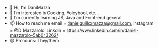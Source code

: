 - 👋 Hi, I’m DaniMazza
- 👀 I’m interested in Cooking, Voleybool, etc...
- 🌱 I’m currently learning JS, Java and Front-end general
- 📫 How to reach me email = danielguilloxmazza@gmail.com, instagram = @D_Mazzarolo,
     Linkdin = https://www.linkedin.com/in/daniel-mazzarolo-5ab043262/
- 😄 Pronouns: They/them

<!---
DaniMazza/DaniMazza is a ✨ special ✨ repository because its `README.md` (this file) appears on your GitHub profile.
You can click the Preview link to take a look at your changes.
--->
